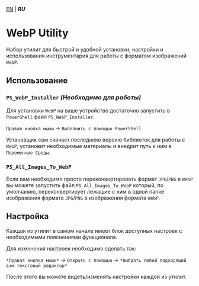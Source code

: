 [EN](README.md) | ***RU***

# WebP Utility

Набор утилит для быстрой и удобной установки, настройки и использования инструментария для работы с форматом изображений `WebP`.

## Использование

### `PS_WebP_Installer` *(Необходимо для работы)*

Для установки `WebP` на ваше устройство достаточно запустить в `PowerShell` файл `PS_WebP_Installer`.

`Правая кнопка мыши` -> `Выполнить с помощью PowerShell`

Установщик сам скачает последнюю версию библиотек для работы с `WebP`, установит необходимые материалы и внедрит путь к ним в `Переменные Среды`.

### `PS_All_Images_To_WebP`

Если вам необходимо просто переконвертировать формат `JPG`/`PNG` в `WebP` вы можете запустить файл `PS_All_Images_To_WebP` который, по умолчанию, переконвертирует лежащие с ним в одной папке изображения формата `JPG`/`PNG` в изображения формата `WebP`.

## Настройка

Каждая из утилит в самом начале имеет блок доступных настроек с необходимыми пояснениями функционала. 

Для изменения настроек необходимо сделать так:

`*Правая кнопка мыши*` -> `Открыть с помощью` -> `*Выбрать любой подходящий вам текстовый редактор*`

После этого вы можете видеть/изменять настройки каждой из утилит.